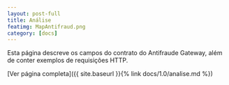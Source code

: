 ```yaml
---
layout: post-full
title: Análise
featimg: MapAntifraud.png
category: [docs]
---
```


Esta página descreve os campos do contrato do Antifraude Gateway, além de conter exemplos de requisições HTTP.

[Ver página completa]({{ site.baseurl }}{% link docs/1.0/analise.md %})  
